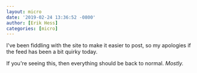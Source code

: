 ```yaml
---
layout: micro
date: '2019-02-24 13:36:52 -0800'
author: [Erik Hess]
categories: [micro]
---
```


I've been fiddling with the site to make it easier to post, so my apologies if the feed has been a bit quirky today.

If you're seeing this, then everything should be back to normal. *Mostly.*
